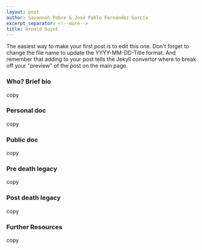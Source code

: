 ```yaml
---
layout: post
author: Savannah Pobre & José Pablo Fernández García
excerpt_separator: <!--more-->
title: Arnold Guyot
---
```


The easiest way to make your first post is to edit this one. Don't forget to change the file name to update the YYYY-MM-DD-Title format. And remember that adding <!--more--> to your post tells the Jekyll convertor where to break off your "preview" of the post on the main page.

### Who? Brief bio ###
copy

### Personal doc ###
copy

### Public doc ###
copy

### Pre death legacy ###
copy

### Post death legacy ###
copy

### Further Resources ###
copy
